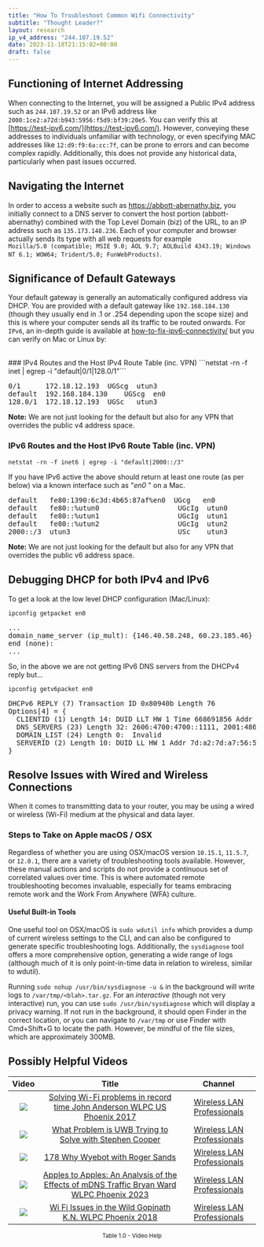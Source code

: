 ```yaml
---
title: "How To Troubleshoot Common Wifi Connectivity"
subtitle: "Thought Leader?"
layout: research
ip_v4_address: "244.107.19.52"
date: 2023-11-18T21:15:02+00:00
draft: false
---
```


## Functioning of Internet Addressing

When connecting to the Internet, you will be assigned a Public IPv4 address such as ```244.107.19.52``` or an IPv6 address like ```2000:1ce2:a72d:b943:5956:f5d9:bf39:20e5```. You can verify this at [https://test-ipv6.com/](https://test-ipv6.com/). However, conveying these addresses to individuals unfamiliar with technology, or even specifying MAC addresses like ```12:d9:f9:6a:cc:7f```, can be prone to errors and can become complex rapidly. Additionally, this does not provide any historical data, particularly when past issues occurred.
## Navigating the Internet

In order to access a website such as https://abbott-abernathy.biz, you initially connect to a DNS server to convert the host portion (abbott-abernathy) combined with the Top Level Domain (biz) of the URL, to an IP address such as ```135.173.148.236```. Each of your computer and browser actually sends its type with all web requests for example <br>```Mozilla/5.0 (compatible; MSIE 9.0; AOL 9.7; AOLBuild 4343.19; Windows NT 6.1; WOW64; Trident/5.0; FunWebProducts)```.
## Significance of Default Gateways

Your default gateway is generally an automatically configured address via DHCP. You are provided with a default gateway like ```192.168.184.130``` (though they usually end in .1 or .254 depending upon the scope size) and this is where your computer sends all its traffic to be routed onwards. For ```IPv6```, an in-depth guide is available at [how-to-fix-ipv6-connectivity/](/blog/how-to-fix-ipv6-connectivity/) but you can verify on Mac or Linux by:

<br>
### IPv4 Routes and the Host IPv4 Route Table (inc. VPN)
```netstat -rn -f inet | egrep -i "default|0/1|128.0/1"```

<pre>
0/1      172.18.12.193  UGScg  utun3
default  192.168.184.130    UGScg  en0
128.0/1  172.18.12.193  UGSc   utun3</pre>

**Note:** We are not just looking for the default but also for any VPN that overrides the public v4 address space.

### IPv6 Routes and the Host IPv6 Route Table (inc. VPN)
```netstat -rn -f inet6 | egrep -i "default|2000::/3"```

If you have IPv6 active the above should return at least one route (as per below) via a known interface such as "_en0_ " on a Mac. 

<pre>
default   fe80:1390:6c3d:4b65:87af%en0  UGcg   en0
default   fe80::%utun0                   UGcIg  utun0
default   fe80::%utun1                   UGcIg  utun1
default   fe80::%utun2                   UGcIg  utun2
2000::/3  utun3                          USc    utun3</pre>

**Note:** We are not just looking for the default but also for any VPN that overrides the public v6 address space.
<br>

## Debugging DHCP for both IPv4 and IPv6

To get a look at the low level DHCP configuration (Mac/Linux): 

```ipconfig getpacket en0```

<pre>
...
domain_name_server (ip_mult): {146.40.58.248, 60.23.185.46}
end (none):
...</pre>

So, in the above we are not getting IPv6 DNS servers from the DHCPv4 reply but...

```ipconfig getv6packet en0```

<pre>
DHCPv6 REPLY (7) Transaction ID 0x80940b Length 76
Options[4] = {
  CLIENTID (1) Length 14: DUID LLT HW 1 Time 668691856 Addr 12:d9:f9:6a:cc:7f
  DNS_SERVERS (23) Length 32: 2606:4700:4700::1111, 2001:4860:4860::8844
  DOMAIN_LIST (24) Length 0:  Invalid
  SERVERID (2) Length 10: DUID LL HW 1 Addr 7d:a2:7d:a7:56:5b
}</pre>




## Resolve Issues with Wired and Wireless Connections
When it comes to transmitting data to your router, you may be using a wired or wireless (Wi-Fi) medium at the physical and data layer.
### Steps to Take on Apple macOS / OSX
Regardless of whether you are using OSX/macOS version ```10.15.1```, ```11.5.7```, or ```12.0.1```, there are a variety of troubleshooting tools available. However, these manual actions and scripts do not provide a continuous set of correlated values over time. This is where automated remote troubleshooting becomes invaluable, especially for teams embracing remote work and the Work From Anywhere (WFA) culture.
#### Useful Built-in Tools
One useful tool on OSX/macOS is ```sudo wdutil info``` which provides a dump of current wireless settings to the CLI, and can also be configured to generate specific troubleshooting logs. Additionally, the ```sysdiagnose``` tool offers a more comprehensive option, generating a wide range of logs (although much of it is only point-in-time data in relation to wireless, similar to wdutil).

Running ```sudo nohup /usr/bin/sysdiagnose -u &``` in the background will write logs to ```/var/tmp/<blah>.tar.gz```. For an *interactive* (though not very interactive) run, you can use ```sudo /usr/bin/sysdiagnose``` which will display a privacy warning. If not run in the background, it should open Finder in the correct location, or you can navigate to ```/var/tmp``` or use Finder with Cmd+Shift+G to locate the path. However, be mindful of the file sizes, which are approximately 300MB.
## Possibly Helpful Videos

<link href="/plugins/lity/css/lity.min.css" rel="stylesheet">
<script src="/plugins/lity/js/lity.min.js"></script>
<div class="table1-start"></div>

|Video | Title | Channel |
| :---: | :---: | :---: |
|<a href="https://www.youtube.com/watch?v=s0FBo08Sw4A" data-lity><img src="https://i.ytimg.com/vi/s0FBo08Sw4A/default.jpg" class="img-fluid"></a>|<a href="https://www.youtube.com/watch?v=s0FBo08Sw4A" data-lity>Solving Wi-Fi problems in record time   John Anderson   WLPC US Phoenix 2017</a>|<a target="_blank" href="https://www.youtube.com/channel/UCIzBSS46vcqhwmBZ7ZpY-yg" >Wireless LAN Professionals</a>|
|<a href="https://www.youtube.com/watch?v=zq5WOz06k_k" data-lity><img src="https://i.ytimg.com/vi/zq5WOz06k_k/default.jpg" class="img-fluid"></a>|<a href="https://www.youtube.com/watch?v=zq5WOz06k_k" data-lity>What Problem is UWB Trying to Solve with Stephen Cooper</a>|<a target="_blank" href="https://www.youtube.com/channel/UCIzBSS46vcqhwmBZ7ZpY-yg" >Wireless LAN Professionals</a>|
|<a href="https://www.youtube.com/watch?v=qmt2DSkYT_k" data-lity><img src="https://i.ytimg.com/vi/qmt2DSkYT_k/default.jpg" class="img-fluid"></a>|<a href="https://www.youtube.com/watch?v=qmt2DSkYT_k" data-lity>178   Why Wyebot with Roger Sands</a>|<a target="_blank" href="https://www.youtube.com/channel/UCIzBSS46vcqhwmBZ7ZpY-yg" >Wireless LAN Professionals</a>|
|<a href="https://www.youtube.com/watch?v=miRV8qDOKBE" data-lity><img src="https://i.ytimg.com/vi/miRV8qDOKBE/default.jpg" class="img-fluid"></a>|<a href="https://www.youtube.com/watch?v=miRV8qDOKBE" data-lity>Apples to Apples: An Analysis of the Effects of mDNS Traffic   Bryan Ward   WLPC Phoenix 2023</a>|<a target="_blank" href="https://www.youtube.com/channel/UCIzBSS46vcqhwmBZ7ZpY-yg" >Wireless LAN Professionals</a>|
|<a href="https://www.youtube.com/watch?v=XIgyJ0f8Zl4" data-lity><img src="https://i.ytimg.com/vi/XIgyJ0f8Zl4/default.jpg" class="img-fluid"></a>|<a href="https://www.youtube.com/watch?v=XIgyJ0f8Zl4" data-lity>Wi Fi Issues in the Wild   Gopinath K.N.   WLPC Phoenix 2018</a>|<a target="_blank" href="https://www.youtube.com/channel/UCIzBSS46vcqhwmBZ7ZpY-yg" >Wireless LAN Professionals</a>|

<center><small>Table 1.0 - Video Help</small></center>
 <br>
<div class="table1-end"></div>
<script type="text/javascript">
(function() {
    $('div.table1-start').nextUntil('div.table1-end', 'table').addClass('table thead-dark table-striped table-responsive rounded').attr('id', 't1');
    $('#t1').find('thead').addClass('thead-dark');
})();
</script>
